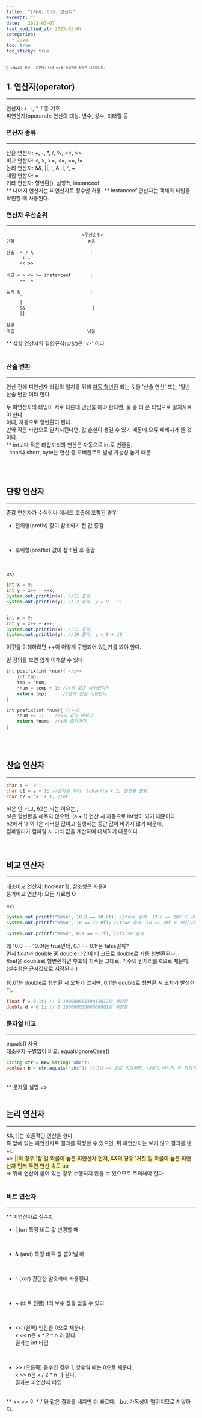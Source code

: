 ```yaml
---
title:  "[자바] Ch3. 연산자"
excerpt: ""
date:   2023-03-07
last_modified_at: 2023-03-07
categories:
  - Java
toc: true
toc_sticky: true
---
```

<span style="font-size: 0.7em">`📑 <Java의 정석 - 지은이: 남궁 성>을 공부하며 정리한 내용입니다.`</span>

## 1. 연산자(operator)
---
연산자: +, -, *, / 등 기호  
피연산자(operand): 연산의 대상. 변수, 상수, 리터럴 등  

### 연산자 종류
---
산술 연산자: +, -, *, /, %, <<, >>  
비교 연산자: <, >, >=, <=, ==, !=  
논리 연산자: &&, ||, !, &, |, ^, ~  
대입 연산자: =  
기타 연산자: 형변환(), 삼항?:, instanceof
<br>
** 나머지 연산자는 피연산자로 정수만 허용.
** instanceof 연산자는 객체의 타입을 확인할 때 사용된다.
<br>

### 연산자 우선순위
---
```
                            <우선순위>
단항                           높음

산술  * / %                     |
      + -
     << >>

비교 < > <= >= instanceof       |
     == !=

논리 &                          |
     ^  
     |
     &&                         |  
     ||
                             
삼항                            
대입                           낮음
```  
** 삼항 연산자의 결합규칙(방향)은 '<-' 이다.  
<br>

### 산술 변환
---
연산 전에 피연산자 타입의 일치를 위해 <u>자동 형변환</u> 되는 것을 '산술 연산' 또는 '일반 산술 변환'이라 한다.  
  

두 피연산자의 타입이 서로 다른데 연산을 해야 한다면, 둘 중 더 큰 타입으로 일치시켜야 한다.  
이때, 자동으로 형변환이 된다.  
만약 작은 타입으로 일치시킨다면, 값 손실이 생길 수 있기 때문에 오류 메세지가 뜰 것이다.  
** int보다 작은 타입끼리의 연산은 자동으로 int로 변환됨.  
&nbsp;&nbsp;char나 short, byte는 연산 중 오버플로우 발생 가능성 높기 때문

<br>
<br>

## 단항 연산자
---
증감 연산자가 수식이나 메서드 호출에 포함된 경우  

- 전위형(prefix)
  값이 참조되기 전 값 증감
<br>

- 후위형(postfix)
  값이 참조된 후 증감
<br>

ex)  
```java
int x = 9;
int y = x++ - ++x;
System.out.println(x); //11 출력.
System.out.println(y); //-2 출력. y = 9 - 11


int x = 9;
int y = x++ + x++;
System.out.println(x); //11 출력.
System.out.println(y); //19 출력. y = 9 + 10
```  
이것을 이해하려면 ++이 어떻게 구현되어 있는가를 봐야 한다.  

밑 정의를 보면 쉽게 이해할 수 있다.  
```c
int postfix(int *num){ //x++
    int tmp;
    tmp = *num;
    *num = temp + 1; //x의 값은 바뀌었지만
    return tmp;      //원래 값을 리턴한다.
}
```  
```c
int prefix(int *num){ //++x
    *num += 1;    //x의 값이 바뀌고
    return *num;  //x를 출력한다.
}
```
<br>
<br>

## 산술 연산자
---
```java
char a = 'a';
char b1 = a + 1; //컴파일 에러. (char)(a + 1) 형변환 필요.
char b2 = 'a' + 1; //ok.
```
b1은 안 되고, b2는 되는 이유는,,  
b1은 형변환을 해주지 않으면, (a + 1) 연산 시 자동으로 int형이 되기 때문이다.  
b2에서 'a'와 1은 리터럴 값이고 실행하는 동안 값이 바뀌지 않기 때문에,  
컴파일러가 컴파일 시 미리 값을 계산하여 대체하기 때문이다.  
<br>
<br>

## 비교 연산자
---
대소비교 연산자: boolean형, 참조형은 사용X  
등가비교 연산자: 모든 자료형 O
<br>

ex)  
```java
System.out.printf("%b%n", 10.0 == 10.0f); //true 출력. 10.0 == 10f 도 마찬가지.
System.out.printf("%b%n", 10 == 10.0f); //true 출력. 10 == 10f 도 마찬가지.

System.out.printf("%b%n", 0.1 == 0.1f); //false 출력.
```  
왜 10.0 == 10.0f는 true인데, 0.1 == 0.1f는 false일까?  
먼저 float과 double 중 double 타입이 더 크므로 double로 자동 형변환된다.  
float을 double로 형변환하면 부호와 지수는 그대로, 가수의 빈자리를 0으로 채운다.  
(실수형은 근사값으로 저장된다.)  
<br>
10.0f는 double로 형변환 시 오차가 없지만, 0.1f는 double로 형변환 시 오차가 발생한다.  

```java
float f = 0.1f; // 0.10000000149011612로 저장됨
double d = 0.1; // 0.10000000000000001로 저장됨
```

### 문자열 비교
---
equals() 사용  
대소문자 구별없이 비교: equalsIgnoreCase()
```java
String str = new String("abc");
boolean b = str.equals("abc"); //그냥 == 으로 비교하면, 내용이 아니라 두 객체가 같은 건지 다른 건지 판별
```  
<br>
** 문자열 설명
 => <https://dms5o.github.io/java/javaCh9/>  
<br>
<br>

## 논리 연산자
---
&&, ||는 효율적인 연산을 한다.  
즉 앞에 있는 피연산자로 결과를 확정할 수 있으면, 뒤 피연산자는 보지 않고 결과를 낸다.  
=> <span style="background-color:#fff5b1">||의 경우 '참'일 확률이 높은 피연산자 먼저, &&의 경우 '거짓'일 확률이 높은 피연산자 먼저 두면 연산 속도 up</span>  
=> 뒤에 연산이 붙어 있는 경우 수행되지 않을 수 있으므로 주의해야 한다.  
<br>

### 비트 연산자
---
** 피연산자로 실수X  
- | (or)
  특정 비트 값 변경할 때  
<br>

- & (and)
  특정 비트 값 뽑아낼 때  
<br>

- ^ (xor)
  간단한 암호화에 사용된다.  
<br>

- ~ (비트 전환)
  1의 보수 값을 얻을 수 있다.  
<br>

- &lt;&lt; (왼쪽)
  빈칸을 0으로 채운다.  
  x << n은 x * 2 ^ n 과 같다.  
  결과는 int 타입
<br>

- &gt;&gt; (오른쪽)
  음수인 경우 1, 양수일 때는 0으로 채운다.  
  x >> n은 x / 2 ^ n 과 같다.  
  결과는 피연산자 타입
<br>
** << >> 이 * / 와 같은 결과를 내지만 더 빠르다.  
&nbsp;&nbsp;but 가독성이 떨어지므로 지양하자.  
<br>

<br>
<br>











